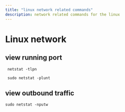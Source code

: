 ```yaml
---
title: "linux network related commands"
description: network related commands for the linux
---
```



# Linux network

## view running port
```
 netstat -tlpn
 
 sudo netstat -plunt
```

## view outbound traffic
```
sudo netstat -nputw
```
